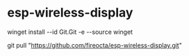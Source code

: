# esp-wireless-display

 winget install --id Git.Git -e --source winget 


git pull "https://github.com/fireocta/esp-wireless-display.git"

